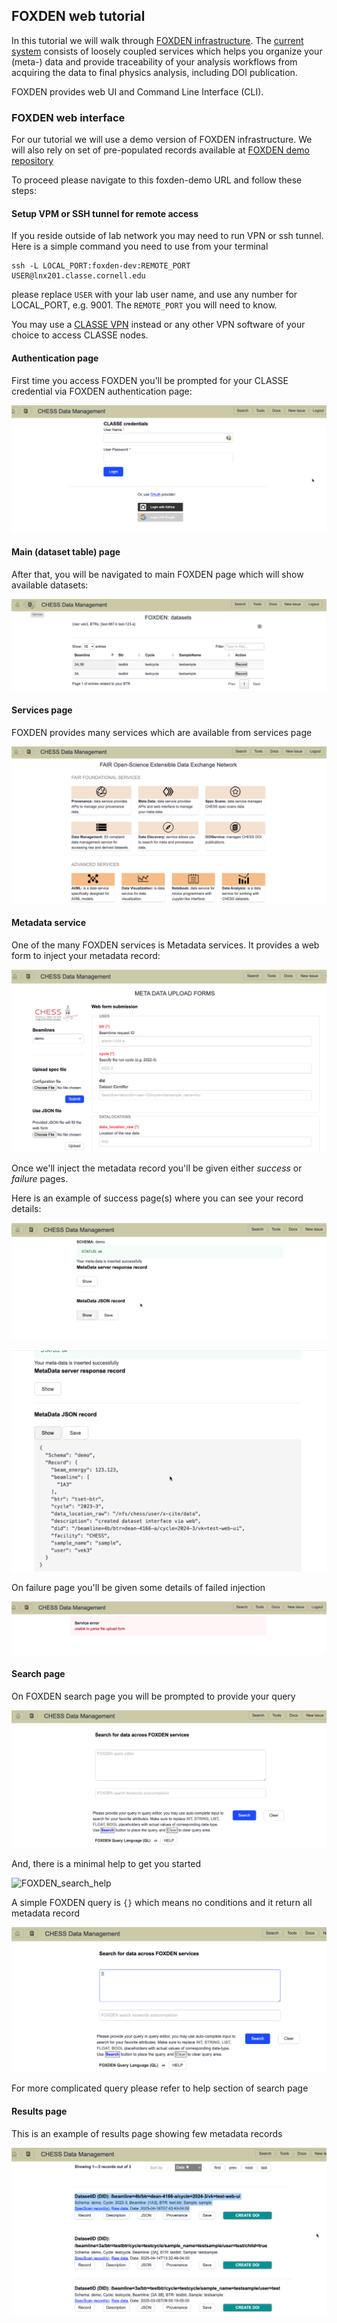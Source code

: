 ## FOXDEN web tutorial
In this tutorial we will walk through
[FOXDEN infrastructure](https://chesscomputing.github.io/FOXDEN/docs/introduction.html).
The [current system](https://chesscomputing.github.io/FOXDEN/docs/current-system.html)
consists of loosely coupled services which helps you organize your (meta-) data
and provide traceability of your analysis workflows from acquiring the data to
final physics analysis, including DOI publication.

FOXDEN provides web UI and Command Line Interface (CLI).

### FOXDEN web interface
For our tutorial we will use a demo version of FOXDEN infrastructure.
We will also rely on set of pre-populated records available at
[FOXDEN demo repository](https://github.com/CHESSComputing/FOXDEN/tree/main/demo)

To proceed please navigate to this foxden-demo URL and follow these steps:

#### Setup VPM or SSH tunnel for remote access
If you reside outside of lab network you may need to run VPN or ssh tunnel.
Here is a simple command you need to use from your terminal
```
ssh -L LOCAL_PORT:foxden-dev:REMOTE_PORT USER@lnx201.classe.cornell.edu
```
please replace `USER` with your lab user name, and use any number for 
LOCAL_PORT, e.g. 9001. The `REMOTE_PORT` you will need to know.

You may use a [CLASSE VPN](https://wiki.classe.cornell.edu/Computing/ClasseVPN)
instead or any other VPN software of your choice to access CLASSE nodes.

#### Authentication page
First time you access FOXDEN you'll be prompted for your
CLASSE credential via FOXDEN authentication page:

![FOXDEN_auth](images/FOXDEN_auth.png)

#### Main (dataset table) page
After that, you will be navigated to main FOXDEN
page which will show available datasets:

![FOXDEN_dstable_page](images/FOXDEN_dstable_page.png)


#### Services page
FOXDEN provides many services which are available from services page

![FOXDEN_services_page](images/FOXDEN_services_page.png)

#### Metadata service
One of the many FOXDEN services is Metadata services. It provides a web
form to inject your metadata record:

![FOXDEN_meta_web_page](images/FOXDEN_meta_web_page.png)

Once we'll inject the metadata record you'll be given
either *success* or *failure* pages. 

Here is an example of success page(s) where you can see your record details:

![FOXDEN_meta_success_page](images/FOXDEN_meta_success_page.png)

![FOXDEN_meta_success2](images/FOXDEN_meta_success2.png)

On failure page you'll be given some details of failed injection

![FOXDEN_meta_failure](images/FOXDEN_meta_failure.png)

#### Search page
On FOXDEN search page you will be prompted to provide your query

![FOXDEN_search_page](images/FOXDEN_search_page.png)

And, there is a minimal help to get you started

![FOXDEN_search_help](images/FOXDEN_search_help.png_)

A simple FOXDEN query is `{}` which means no conditions and it
return all metadata record

![FOXDEN_query_page](images/FOXDEN_query_page.png)

For more complicated query please refer to help section of search page

#### Results page
This is an example of results page showing few metadata records

![FOXDEN_results_page](images/FOXDEN_results_page.png)
